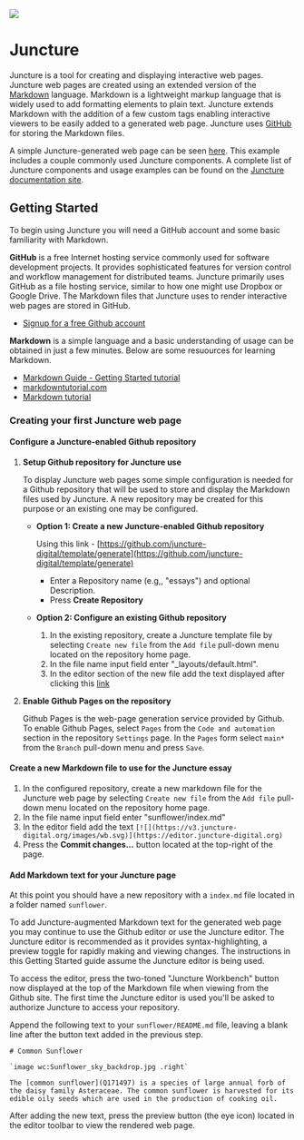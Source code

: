 [![](https://v3.juncture-digital.org/images/wb.svg)](https://v3.juncture-digital.org/wb)

# Juncture

Juncture is a tool for creating and displaying interactive web pages.  Juncture web pages are created using an extended version of the [Markdown](Q1193600) language.  Markdown is a lightweight markup language that is widely used to add formatting elements to plain text.  Juncture extends Markdown with the addition of a few custom tags enabling interactive viewers to be easily added to a generated web page.  Juncture uses [GitHub](Q364) for storing the Markdown files.

A simple Juncture-generated web page can be seen [here](simple-example).  This example includes a couple commonly used Juncture components.  A complete list of Juncture components and usage examples can be found on the [Juncture documentation site](https://docs.juncture-digital.org).

## Getting Started

To begin using Juncture you will need a GitHub account and some basic familiarity with Markdown.

**GitHub** is a free Internet hosting service commonly used for software development projects. It provides sophisticated features for version control and workflow management for distributed teams. Juncture primarily uses GitHub as a file hosting service, similar to how one might use Dropbox or Google Drive. The Markdown files that Juncture uses to render interactive web pages are stored in GitHub.

- [Signup for a free Github account](https://github.com/signup)

**Markdown** is a simple language and a basic understanding of usage can be obtained in just a few minutes.  Below are some resuources for learning Markdown.

- [Markdown Guide - Getting Started tutorial](https://www.markdownguide.org/getting-started)
- [markdowntutorial.com](https://www.markdowntutorial.com)
- [Markdown tutorial](https://www.youtube.com/watch?v=6A5EpqqDOdk)

### Creating your first Juncture web page

#### Configure a Juncture-enabled Github repository

1. **Setup Github repository for Juncture use**

    To display Juncture web pages some simple configuration is needed for a Github repository that will be used to store and display the Markdown files used by Juncture.  A new repository may be created for this purpose or an existing one may be configured.  

    - **Option 1:  Create a new Juncture-enabled Github repository**

        Using this link - [https://github.com/juncture-digital/template/generate](https://github.com/juncture-digital/template/generate)

        - Enter a Repository name (e.g,, "essays") and optional Description.
        - Press **Create Repository**

    - **Option 2:  Configure an existing Github repository**

        1. In the existing repository, create a Juncture template file by selecting `Create new file` from the `Add file` pull-down menu located on the repository home page.  
        2. In the file name input field enter "_layouts/default.html".
        3. In the editor section of the new file add the text displayed after clicking this [link](https://raw.githubusercontent.com/juncture-digital/template/main/_layouts/default.html)

2. **Enable Github Pages on the repository**
    
    Github Pages is the web-page generation service provided by Github.  To enable Github Pages, select `Pages` from the `Code and automation` section in the repository `Settings` page.  In the `Pages` form select `main*` from the `Branch` pull-down menu and press `Save`.

#### Create a new Markdown file to use for the Juncture essay

1. In the configured repository, create a new markdown file for the Juncture web page by selecting `Create new file` from the `Add file` pull-down menu located on the repository home page.  
2. In the file name input field enter "sunflower/index.md"
3. In the editor field add the text ```[![](https://v3.juncture-digital.org/images/wb.svg)](https://editor.juncture-digital.org)```
4. Press the **Commit changes...** button located at the top-right of the page.

#### Add Markdown text for your Juncture page

At this point you should have a new repository with a `index.md` file located in a folder named `sunflower`.

To add Juncture-augmented Markdown text for the generated web page you may continue to use the Github editor or use the Juncture editor.  The Juncture editor is recommended as it provides syntax-highlighting, a preview toggle for rapidly making and viewing changes.  The instructions in this Getting Started guide assume the Juncture editor is being used.

To access the editor, press the two-toned "Juncture Workbench" button now displayed at the top of the Markdown file when viewing from the Github site.  The first time the Juncture editor is used you'll be asked to authorize Juncture to access your repository.

Append the following text to your `sunflower/README.md` file, leaving a blank line after the button text added in the previous step.

```
# Common Sunflower

`image wc:Sunflower_sky_backdrop.jpg .right`

The [common sunflower](Q171497) is a species of large annual forb of the daisy family Asteraceae. The common sunflower is harvested for its edible oily seeds which are used in the production of cooking oil.
```
	
After adding the new text, press the preview button (the eye icon) located in the editor toolbar to view the rendered web page.

